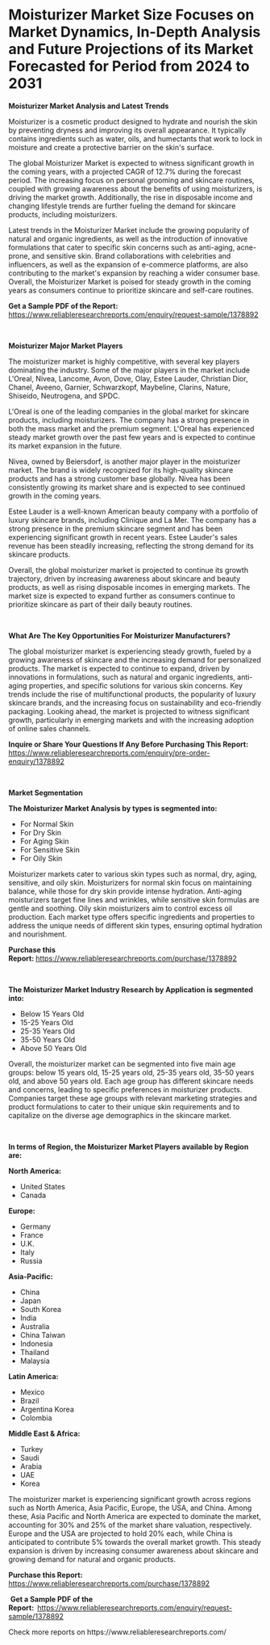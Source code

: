 <p><h1>Moisturizer Market Size Focuses on Market Dynamics, In-Depth Analysis and Future Projections of its Market Forecasted for Period from 2024 to 2031</h1></p><p><strong>Moisturizer Market Analysis and Latest Trends</strong></p>
<p><p>Moisturizer is a cosmetic product designed to hydrate and nourish the skin by preventing dryness and improving its overall appearance. It typically contains ingredients such as water, oils, and humectants that work to lock in moisture and create a protective barrier on the skin's surface.</p><p>The global Moisturizer Market is expected to witness significant growth in the coming years, with a projected CAGR of 12.7% during the forecast period. The increasing focus on personal grooming and skincare routines, coupled with growing awareness about the benefits of using moisturizers, is driving the market growth. Additionally, the rise in disposable income and changing lifestyle trends are further fueling the demand for skincare products, including moisturizers.</p><p>Latest trends in the Moisturizer Market include the growing popularity of natural and organic ingredients, as well as the introduction of innovative formulations that cater to specific skin concerns such as anti-aging, acne-prone, and sensitive skin. Brand collaborations with celebrities and influencers, as well as the expansion of e-commerce platforms, are also contributing to the market's expansion by reaching a wider consumer base. Overall, the Moisturizer Market is poised for steady growth in the coming years as consumers continue to prioritize skincare and self-care routines.</p></p>
<p><strong>Get a Sample PDF of the Report:&nbsp;</strong> <a href="https://www.reliableresearchreports.com/enquiry/request-sample/1378892">https://www.reliableresearchreports.com/enquiry/request-sample/1378892</a></p>
<p>&nbsp;</p>
<p><strong>Moisturizer Major Market Players</strong></p>
<p><p>The moisturizer market is highly competitive, with several key players dominating the industry. Some of the major players in the market include L'Oreal, Nivea, Lancome, Avon, Dove, Olay, Estee Lauder, Christian Dior, Chanel, Aveeno, Garnier, Schwarzkopf, Maybeline, Clarins, Nature, Shiseido, Neutrogena, and SPDC.</p><p>L'Oreal is one of the leading companies in the global market for skincare products, including moisturizers. The company has a strong presence in both the mass market and the premium segment. L'Oreal has experienced steady market growth over the past few years and is expected to continue its market expansion in the future.</p><p>Nivea, owned by Beiersdorf, is another major player in the moisturizer market. The brand is widely recognized for its high-quality skincare products and has a strong customer base globally. Nivea has been consistently growing its market share and is expected to see continued growth in the coming years.</p><p>Estee Lauder is a well-known American beauty company with a portfolio of luxury skincare brands, including Clinique and La Mer. The company has a strong presence in the premium skincare segment and has been experiencing significant growth in recent years. Estee Lauder's sales revenue has been steadily increasing, reflecting the strong demand for its skincare products.</p><p>Overall, the global moisturizer market is projected to continue its growth trajectory, driven by increasing awareness about skincare and beauty products, as well as rising disposable incomes in emerging markets. The market size is expected to expand further as consumers continue to prioritize skincare as part of their daily beauty routines.</p></p>
<p>&nbsp;</p>
<p><strong>What Are The Key Opportunities For Moisturizer Manufacturers?</strong></p>
<p><p>The global moisturizer market is experiencing steady growth, fueled by a growing awareness of skincare and the increasing demand for personalized products. The market is expected to continue to expand, driven by innovations in formulations, such as natural and organic ingredients, anti-aging properties, and specific solutions for various skin concerns. Key trends include the rise of multifunctional products, the popularity of luxury skincare brands, and the increasing focus on sustainability and eco-friendly packaging. Looking ahead, the market is projected to witness significant growth, particularly in emerging markets and with the increasing adoption of online sales channels.</p></p>
<p><strong>Inquire or Share Your Questions If Any Before Purchasing This Report:</strong> <a href="https://www.reliableresearchreports.com/enquiry/pre-order-enquiry/1378892">https://www.reliableresearchreports.com/enquiry/pre-order-enquiry/1378892</a></p>
<p>&nbsp;</p>
<p><strong>Market Segmentation</strong></p>
<p><strong>The Moisturizer Market Analysis by types is segmented into:</strong></p>
<p><ul><li>For Normal Skin</li><li>For Dry Skin</li><li>For Aging Skin</li><li>For Sensitive Skin</li><li>For Oily Skin</li></ul></p>
<p><p>Moisturizer markets cater to various skin types such as normal, dry, aging, sensitive, and oily skin. Moisturizers for normal skin focus on maintaining balance, while those for dry skin provide intense hydration. Anti-aging moisturizers target fine lines and wrinkles, while sensitive skin formulas are gentle and soothing. Oily skin moisturizers aim to control excess oil production. Each market type offers specific ingredients and properties to address the unique needs of different skin types, ensuring optimal hydration and nourishment.</p></p>
<p><strong>Purchase this Report:&nbsp;</strong><a href="https://www.reliableresearchreports.com/purchase/1378892">https://www.reliableresearchreports.com/purchase/1378892</a></p>
<p>&nbsp;</p>
<p><strong>The Moisturizer Market Industry Research by Application is segmented into:</strong></p>
<p><ul><li>Below 15 Years Old</li><li>15-25 Years Old</li><li>25-35 Years Old</li><li>35-50 Years Old</li><li>Above 50 Years Old</li></ul></p>
<p><p>Overall, the moisturizer market can be segmented into five main age groups: below 15 years old, 15-25 years old, 25-35 years old, 35-50 years old, and above 50 years old. Each age group has different skincare needs and concerns, leading to specific preferences in moisturizer products. Companies target these age groups with relevant marketing strategies and product formulations to cater to their unique skin requirements and to capitalize on the diverse age demographics in the skincare market.</p></p>
<p>&nbsp;</p>
<p><strong>In terms of Region, the Moisturizer Market Players available by Region are:</strong></p>
<p>
    <p> <strong> North America: </strong>
        <ul>
            <li>United States</li>
            <li>Canada</li>
        </ul>
        </p> 
    <p> <strong> Europe: </strong>
        <ul>
            <li>Germany</li>
            <li>France</li>
            <li>U.K.</li>
            <li>Italy</li>
            <li>Russia</li>
        </ul>
        </p> 
    <p> <strong> Asia-Pacific: </strong>
        <ul>
            <li>China</li>
            <li>Japan</li>
            <li>South Korea</li>
            <li>India</li>
            <li>Australia</li>
            <li>China Taiwan</li>
            <li>Indonesia</li>
            <li>Thailand</li>
            <li>Malaysia</li>
        </ul>
        </p> 
    <p> <strong> Latin America: </strong>
        <ul>
            <li>Mexico</li>
            <li>Brazil</li>
            <li>Argentina Korea</li>
            <li>Colombia</li>
        </ul>
        </p> 
    <p> <strong> Middle East & Africa: </strong>
        <ul>
            <li>Turkey</li>
            <li>Saudi</li>
            <li>Arabia</li>
            <li>UAE</li>
            <li>Korea</li>
        </ul>
    </p>
    </p>
<p><p>The moisturizer market is experiencing significant growth across regions such as North America, Asia Pacific, Europe, the USA, and China. Among these, Asia Pacific and North America are expected to dominate the market, accounting for 30% and 25% of the market share valuation, respectively. Europe and the USA are projected to hold 20% each, while China is anticipated to contribute 5% towards the overall market growth. This steady expansion is driven by increasing consumer awareness about skincare and growing demand for natural and organic products.</p></p>
<p><strong>Purchase this Report: </strong><a href="https://www.reliableresearchreports.com/purchase/1378892">https://www.reliableresearchreports.com/purchase/1378892</a></p>
<p>&nbsp;<strong>Get a Sample PDF of the Report:&nbsp;&nbsp;</strong><a href="https://www.reliableresearchreports.com/enquiry/request-sample/1378892">https://www.reliableresearchreports.com/enquiry/request-sample/1378892</a></p>
<p><strong></strong></p>
<p>Check more reports on https://www.reliableresearchreports.com/</p>